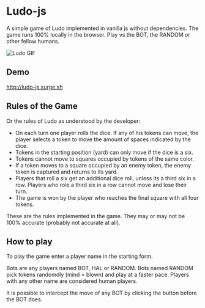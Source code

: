 # Ludo-js
A simple game of Ludo implemented in vanilla js without dependencies. The game runs 100% locally in the browser. Play vs the BOT, the RANDOM or other fellow humans.

![Ludo GIF](https://media.giphy.com/media/WONKdmkAj0dMUwGbBN/giphy.gif)

## Demo
http://ludo-js.surge.sh

## Rules of the Game
Or the rules of Ludo as understood by the developer:
+ On each turn one player rolls the dice. If any of his tokens can move, the player selects a token to move the amount of spaces indicated by the dice.
+ Tokens in the starting position (yard) can only move if the dice is a six.
+ Tokens cannot move to squares occupied by tokens of the same color.
+ If a token moves to a square occupied by an enemy token, the enemy token is captured and returns to its yard.
+ Players that roll a six get an additional dice roll, unless its a third six in a row. Players who role a third six in a row cannot move and lose their turn.
+ The game is won by the player who reaches the final square with all four tokens.

These are the rules implemented in the game. They may or may not be 100% accurate (probably not accurate at all). 
 
 ## How to play
To play the game enter a player name in the starting form. 

Bots are any players named BOT, HAL or RANDOM. Bots named RANDOM pick tokens randomdly (mind = blown) and play at a faster pace. Players with any other name are considered human players. 

It is possible to intercept the move of any BOT by clicking the button before the BOT does. 
